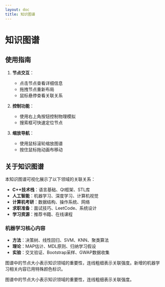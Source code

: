 ```yaml
---
layout: doc
title: 知识图谱
---
```


# 知识图谱

<ClientOnly>
  <KnowledgeGraph />
</ClientOnly>

## 使用指南

1. **节点交互**：
   - 点击节点查看详细信息
   - 拖拽节点重新布局
   - 鼠标悬停查看关联关系

2. **控制功能**：
   - 使用右上角按钮控制物理模拟
   - 搜索框可快速定位节点

3. **缩放导航**：
   - 使用鼠标滚轮缩放图谱
   - 按住鼠标拖动画布移动

## 关于知识图谱

本知识图谱可视化展示了以下领域的关联关系：

- **C++技术栈**：语言基础、Qt框架、STL库
- **人工智能**：机器学习、深度学习、计算机视觉
- **计算机考研**：数据结构、操作系统、网络
- **求职准备**：面试技巧、LeetCode、系统设计
- **学习资源**：推荐书籍、在线课程

### 机器学习核心内容
- **方法**：决策树、线性回归、SVM、KNN、聚类算法
- **理论**：MAP估计、MDL原则、归纳学习假设
- **实验**：交叉验证、Bootstrap采样、GWAP数据收集

图谱中的节点大小表示知识领域的重要性，连线粗细表示关联强度。新增的机器学习相关内容已用特殊颜色标识。

图谱中的节点大小表示知识领域的重要性，连线粗细表示关联强度。